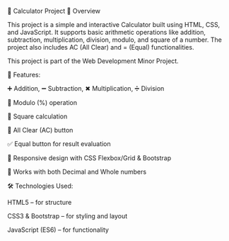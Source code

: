 🧮 Calculator Project
📌 Overview

This project is a simple and interactive Calculator built using HTML, CSS, and JavaScript.
It supports basic arithmetic operations like addition, subtraction, multiplication, division, modulo, and square of a number. The project also includes AC (All Clear) and = (Equal) functionalities.

This project is part of the Web Development Minor Project.


🎯 Features:

➕ Addition, ➖ Subtraction, ✖ Multiplication, ➗ Division

📐 Modulo (%) operation

🔲 Square calculation

🧹 All Clear (AC) button

✅ Equal button for result evaluation

📱 Responsive design with CSS Flexbox/Grid & Bootstrap

🔄 Works with both Decimal and Whole numbers


🛠️ Technologies Used:

HTML5 – for structure

CSS3 & Bootstrap – for styling and layout

JavaScript (ES6) – for functionality
